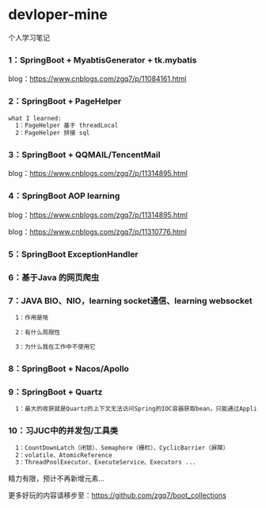 # devloper-mine
个人学习笔记

### 1：SpringBoot + MyabtisGenerator + tk.mybatis
blog：https://www.cnblogs.com/zgq7/p/11084161.html

### 2：SpringBoot + PageHelper
```diff
what I learned:
  1：PageHelper 基于 threadLocal
  2：PageHelper 拼接 sql
```
### 3：SpringBoot + QQMAIL/TencentMail
blog：https://www.cnblogs.com/zgq7/p/11314895.html

### 4：SpringBoot AOP learning
blog：https://www.cnblogs.com/zgq7/p/11314895.html

blog：https://www.cnblogs.com/zgq7/p/11310776.html

### 5：SpringBoot ExceptionHandler

### 6：基于Java 的网页爬虫

### 7：JAVA BIO、NIO，learning socket通信、learning websocket
```diff
  1：作用是啥
  
  2：有什么局限性
  
  3：为什么我在工作中不使用它
```
### 8：SpringBoot + Nacos/Apollo

### 9：SpringBoot + Quartz
```diff  
  1：最大的收获就是Quartz的上下文无法访问Spring的IOC容器获取bean，只能通过ApplicationContext 来获取容器中的Bean
```
### 10：习JUC中的并发包/工具类 
```diff
  1：CountDownLatch（闭锁）、Semaphore（栅栏）、CyclicBarrier（屏障）
  2：volatile、AtomicReference
  3：ThreadPoolExecutor、ExecuteService、Executors ...
```

精力有限，预计不再新增元素...

更多好玩的内容请移步至：https://github.com/zgq7/boot_collections

